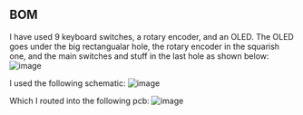 ## BOM
I have used 9 keyboard switches, a rotary encoder, and an OLED. The OLED goes under the big rectangualar hole, the rotary encoder in the squarish one, and the main switches and stuff in the last hole as shown below:
![image](https://github.com/user-attachments/assets/da51b0e6-6aa7-42e6-ab33-3a10632adaa7)

I used the following schematic:
![image](https://github.com/user-attachments/assets/1b48e3e7-c5cf-44d5-8673-a565c47f772c)

Which I routed into the following pcb:
![image](https://github.com/user-attachments/assets/b2f99dd6-27a0-4c4c-9cb8-d00a4172e323)
